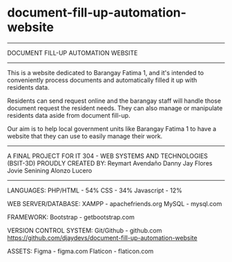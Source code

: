 # document-fill-up-automation-website
**************************************************************************************
DOCUMENT FILL-UP AUTOMATION WEBSITE
**************************************************************************************
This is a website dedicated to Barangay Fatima 1, and it's intended to conveniently 
process documents and automatically filled it up with residents data.

Residents can send request online and the barangay staff will handle those document
request the resident needs. They can also manage or manipulate residents data 
aside from document fill-up.
 
Our aim is to help local government units like Barangay Fatima 1
to have a website that they can use to easily manage their work.

**************************************************************************************

A FINAL PROJECT FOR IT 304 - WEB SYSTEMS AND TECHNOLOGIES (BSIT-3D)
PROUDLY CREATED BY:
Reymart Avendaño
Danny Jay Flores
Jovie Senining
Alonzo Lucero

**************************************************************************************
LANGUAGES: 
PHP/HTML - 54% 
CSS - 34% 
Javascript - 12%

WEB SERVER/DATABASE:
XAMPP - apachefriends.org
MySQL - mysql.com

FRAMEWORK:
Bootstrap - getbootstrap.com

VERSION CONTROL SYSTEM:
Git/Github - github.com
https://github.com/djaydevs/document-fill-up-automation-website

ASSETS:
Figma - figma.com
Flaticon - flaticon.com
